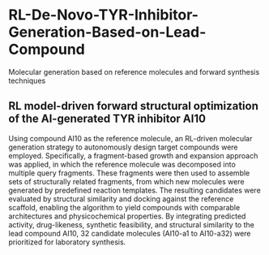 # RL-De-Novo-TYR-Inhibitor-Generation-Based-on-Lead-Compound
Molecular generation based on reference molecules and forward synthesis techniques


## RL model-driven forward structural optimization of the AI-generated TYR inhibitor AI10
Using compound AI10 as the reference molecule, an RL-driven molecular generation strategy to autonomously design target compounds were employed. Specifically, a fragment-based growth and expansion approach was applied, in which the reference molecule was decomposed into multiple query fragments. These fragments were then used to assemble sets of structurally related fragments, from which new molecules were generated by predefined reaction templates. The resulting candidates were evaluated by structural similarity and docking against the reference scaffold, enabling the algorithm to yield compounds with comparable architectures and physicochemical properties. By integrating predicted activity, drug-likeness, synthetic feasibility, and structural similarity to the lead compound AI10, 32 candidate molecules (AI10-a1 to AI10-a32) were prioritized for laboratory synthesis.
